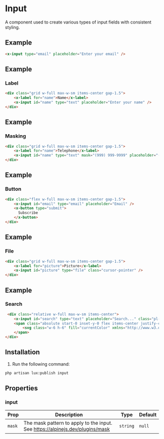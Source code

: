 # Input
A component used to create various types of input fields with consistent styling.

## Example
```html
<x-input type="email" placeholder="Enter your email" />
```

## Example
### Label
```html
<div class="grid w-full max-w-sm items-center gap-1.5">
    <x-label for="name">Name</x-label>
    <x-input id="name" type="text" placeholder="Enter your name" />
</div>
```

## Example
### Masking
```html
<div class="grid w-full max-w-sm items-center gap-1.5">
    <x-label for="name">Telephone</x-label>
    <x-input id="name" type="text" mask="(999) 999-9999" placeholder="(123) 456-7890" />
</div>
```

## Example
### Button
```html
<div class="flex w-full max-w-sm items-center gap-1.5">
    <x-input id="email" type="email" placeholder="Email" />
    <x-button type="submit">
      Subscribe
    </x-button>
</div>
```

## Example
### File
```html
<div class="grid w-full max-w-sm items-center gap-1.5">
    <x-label for="picture">Picture</x-label>
    <x-input id="picture" type="file" class="cursor-pointer" />
</div>
```

## Example
### Search
```html
 <div class="relative w-full max-w-sm items-center">
    <x-input id="search" type="text" placeholder="Search..." class="pl-10" />
    <span class="absolute start-0 inset-y-0 flex items-center justify-center px-2">
        <svg class="w-6 h-6" fill="currentColor" xmlns="http://www.w3.org/2000/svg" viewBox="0 0 24 24"><path d="M10 18a7.952 7.952 0 0 0 4.897-1.688l4.396 4.396 1.414-1.414-4.396-4.396A7.952 7.952 0 0 0 18 10c0-4.411-3.589-8-8-8s-8 3.589-8 8 3.589 8 8 8zm0-14c3.309 0 6 2.691 6 6s-2.691 6-6 6-6-2.691-6-6 2.691-6 6-6z"/></svg> 
    </span>
</div>
```

## Installation

1. Run the following command:

```bash
php artisan lux:publish input
```


## Properties

### input
| Prop | Description | Type | Default |
| --- | --- | --- | --- |
| `mask` | The mask pattern to apply to the input. See https://alpinejs.dev/plugins/mask | `string` | `null` |